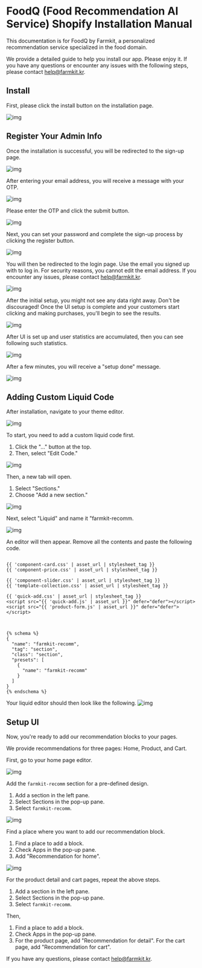 # FoodQ (Food Recommendation AI Service) Shopify Installation Manual

This documentation is for FoodQ by Farmkit, a personalized recommendation service specialized in the food domain.

We provide a detailed guide to help you install our app. Please enjoy it. If you have any questions or encounter any issues with the following steps, please contact help@farmkit.kr.

## Install
First, please click the install button on the installation page.

![img](./pics/install.png)

## Register Your Admin Info
Once the installation is successful, you will be redirected to the sign-up page.

![img](./pics/email_sub.png)

After entering your email address, you will receive a message with your OTP.

![img](./pics/otp.png)

Please enter the OTP and click the submit button.

![img](./pics/enterotp.png)

Next, you can set your password and complete the sign-up process by clicking the register button.

![img](./pics/pwd.png)

You will then be redirected to the login page. Use the email you signed up with to log in. For security reasons, you cannot edit the email address. If you encounter any issues, please contact help@farmkit.kr.

![img](./pics/login.png)

After the initial setup, you might not see any data right away. Don't be discouraged! Once the UI setup is complete and your customers start clicking and making purchases, you'll begin to see the results.

![img](./pics/firstdash.png)

After UI is set up and user statistics are accumulated, then you can see following such statistics.

![img](./pics/afterstat.png)

After a few minutes, you will receive a "setup done" message.

![img](./pics/setupdone.png)

## Adding Custom Liquid Code
After installation, navigate to your theme editor.

![img](./pics/custom.png)


To start, you need to add a custom liquid code first.

1. Click the "..." button at the top.
2. Then, select "Edit Code."

![img](./pics/editcode.png)

Then, a new tab will open.

1. Select "Sections."
2. Choose "Add a new section."

![img](./pics/editcode2.png)

Next, select "Liquid" and name it "farmkit-recomm.

![img](./pics/liquid.png)

An editor will then appear. Remove all the contents and paste the following code.

~~~
 
{{ 'component-card.css' | asset_url | stylesheet_tag }}
{{ 'component-price.css' | asset_url | stylesheet_tag }}

{{ 'component-slider.css' | asset_url | stylesheet_tag }}
{{ 'template-collection.css' | asset_url | stylesheet_tag }}

{{ 'quick-add.css' | asset_url | stylesheet_tag }}
<script src="{{ 'quick-add.js' | asset_url }}" defer="defer"></script>
<script src="{{ 'product-form.js' | asset_url }}" defer="defer"></script>
 


{% schema %}
{
  "name": "farmkit-recomm",
  "tag": "section",
  "class": "section",  
  "presets": [
    {
      "name": "farmkit-recomm"
    }
  ]
}
{% endschema %}
~~~

Your liquid editor should then look like the following.
![img](./pics/liquid_edit.png)


## Setup UI

Now, you're ready to add our recommendation blocks to your pages.

We provide recommendations for three pages: Home, Product, and Cart.

First, go to your home page editor.

![img](./pics/home.png)

Add the `farmkit-recomm` section for a pre-defined design.

1. Add a section in the left pane.
2. Select Sections in the pop-up pane.
3. Select `farmkit-recomm`.

![img](./pics/farmkit_recomm.png)


Find a place where you want to add our recommendation block.

1. Find a place to add a block.
2. Check Apps in the pop-up pane.
3. Add "Recommendation for home".

![img](./pics/add_block.png)



For the product detail and cart pages, repeat the above steps.

1. Add a section in the left pane.
2. Select Sections in the pop-up pane.
3. Select `farmkit-recomm`.

Then,

1. Find a place to add a block.
2. Check Apps in the pop-up pane.
3. For the product page, add "Recommendation for detail". For the cart page, add "Recommendation for cart".

If you have any questions, please contact help@farmkit.kr.